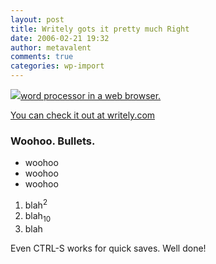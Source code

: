 ```yaml
---
layout: post
title: Writely gots it pretty much Right
date: 2006-02-21 19:32
author: metavalent
comments: true
categories: wp-import
---
```

<!--Lead Photo --><a href="https://www.writely.com/"><img src="https://web.archive.org/web/*/https://awebcamdarkly.com/">word processor</font> in a web browser.
 
 You can check it out at <a href="https://writely.com/" title="The WebOffice is Inevitable">writely.com</a>
  <h3>   Woohoo. Bullets.
 </h3> <ul><li>     woohoo</li><li>     woohoo</li><li>     woohoo</li></ul> 
 <div>   <ol><li>       blah<sup>2</sup></li><li>     blah<sub>10</sub></li><li>       blah</li></ol> </div> 
 Even CTRL-S works for quick saves. Well done!
 
 
 
 
 
</div>
